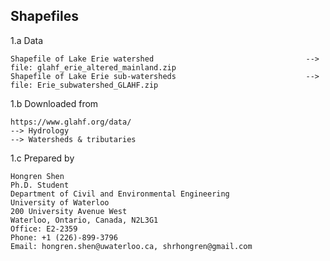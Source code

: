 ## Shapefiles

1.a Data 

    Shapefile of Lake Erie watershed                                  --> file: glahf_erie_altered_mainland.zip
    Shapefile of Lake Erie sub-watersheds                             --> file: Erie_subwatershed_GLAHF.zip

1.b Downloaded from

    https://www.glahf.org/data/
    --> Hydrology
    --> Watersheds & tributaries

1.c Prepared by

    Hongren Shen 
    Ph.D. Student
    Department of Civil and Environmental Engineering 
    University of Waterloo 
    200 University Avenue West 
    Waterloo, Ontario, Canada, N2L3G1 
    Office: E2-2359
    Phone: +1 (226)-899-3796 
    Email: hongren.shen@uwaterloo.ca, shrhongren@gmail.com
